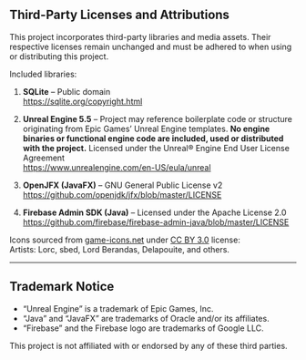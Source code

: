 ## Third-Party Licenses and Attributions

This project incorporates third-party libraries and media assets. Their respective licenses remain unchanged and must be adhered to when using or distributing this project. 

Included libraries:

1. **SQLite** – Public domain  
   https://sqlite.org/copyright.html

2. **Unreal Engine 5.5** – Project may reference boilerplate code or structure originating from Epic Games’ Unreal Engine templates. 
   **No engine binaries or functional engine code are included, used or distributed with the project.** 
   Licensed under the Unreal® Engine End User License Agreement  
   https://www.unrealengine.com/en-US/eula/unreal

3. **OpenJFX (JavaFX)** – GNU General Public License v2  
   https://github.com/openjdk/jfx/blob/master/LICENSE

4. **Firebase Admin SDK (Java)** – Licensed under the Apache License 2.0  
   https://github.com/firebase/firebase-admin-java/blob/master/LICENSE   

Icons sourced from [game-icons.net](https://game-icons.net) under [CC BY 3.0](https://creativecommons.org/licenses/by/3.0/) license:  
Artists: Lorc, sbed, Lord Berandas, Delapouite, and others.

---

## Trademark Notice

- “Unreal Engine” is a trademark of Epic Games, Inc. 
- “Java” and “JavaFX” are trademarks of Oracle and/or its affiliates. 
- “Firebase” and the Firebase logo are trademarks of Google LLC.  

This project is not affiliated with or endorsed by any of these third parties.